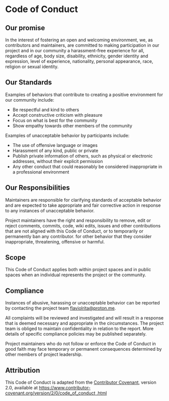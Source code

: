 # Code of Conduct

## Our promise

In the interest of fostering an open and welcoming environment, we, as contributors and maintainers, are committed to making participation in our project and in our community a harassment-free experience for all, regardless of age, body size, disability, ethnicity, gender identity and expression, level of experience, nationality, personal appearance, race, religion or sexual identity.

## Our Standards

Examples of behaviors that contribute to creating a positive environment for our community include:

- Be respectful and kind to others
- Accept constructive criticism with pleasure
- Focus on what is best for the community
- Show empathy towards other members of the community

Examples of unacceptable behavior by participants include:

- The use of offensive language or images
- Harassment of any kind, public or private
- Publish private information of others, such as physical or electronic addresses, without their explicit permission
- Any other conduct that could reasonably be considered inappropriate in a professional environment

## Our Responsibilities

Maintainers are responsible for clarifying standards of acceptable behavior and are expected to take appropriate and fair corrective action in response to any instances of unacceptable behavior.

Project maintainers have the right and responsibility to remove, edit or reject comments, commits, code, wiki edits, issues and other contributions that are not aligned with this Code of Conduct, or to temporarily or permanently ban any contributor. for other behavior that they consider inappropriate, threatening, offensive or harmful.

## Scope

This Code of Conduct applies both within project spaces and in public spaces when an individual represents the project or the community.

## Compliance

Instances of abusive, harassing or unacceptable behavior can be reported by contacting the project team [flaviolrita@proton.me](mailto:flaviolrita@proton.me).

All complaints will be reviewed and investigated and will result in a response that is deemed necessary and appropriate in the circumstances. The project team is obliged to maintain confidentiality in relation to the report. More details of specific compliance policies may be published separately.

Project maintainers who do not follow or enforce the Code of Conduct in good faith may face temporary or permanent consequences determined by other members of project leadership.

## Attribution

This Code of Conduct is adapted from the [Contributor Covenant](https://www.contributor-covenant.org), version 2.0, available at [https://www.contributor-covenant.org/version/2/0/code_of_conduct .html](https://www.contributor-covenant.org/version/2/0/code_of_conduct.html)
